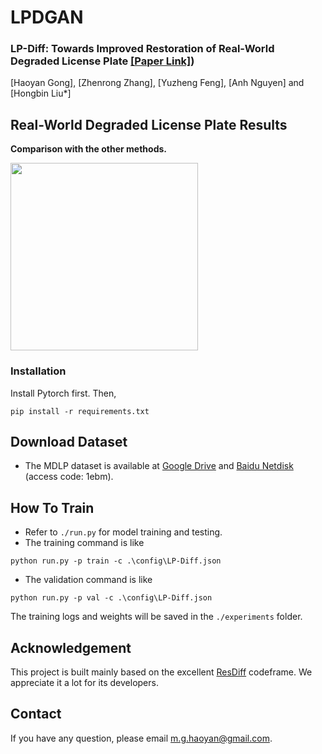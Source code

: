 # LPDGAN


### LP-Diff: Towards Improved Restoration of Real-World Degraded License Plate [[Paper Link]](https://openaccess.thecvf.com/content/CVPR2025/html/Gong_LP-Diff_Towards_Improved_Restoration_of_Real-World_Degraded_License_Plate_CVPR_2025_paper.html))
[Haoyan Gong], [Zhenrong Zhang], [Yuzheng Feng], [Anh Nguyen] and [Hongbin Liu*]


## Real-World Degraded License Plate Results

**Comparison with the other methods.**

<img src="https://github.com/haoyGONG/LP-Diff/tree/main/figs/results_with_word.jpg" width="300"/>



### Installation
Install Pytorch first.
Then,
```
pip install -r requirements.txt
```

## Download Dataset
- The MDLP dataset is available at [Google Drive](https://drive.google.com/file/d/1UpECGcWcF92z-P6pJ9couzGTXb1TMHqk/view?usp=sharing) and [Baidu Netdisk](https://pan.baidu.com/s/1Aphb_jIx_0tRR71BBbwVwA?pwd=1ebm) (access code: 1ebm).  


## How To Train
- Refer to `./run.py` for model training and testing.
- The training command is like
```
python run.py -p train -c .\config\LP-Diff.json
```
- The validation command is like
```
python run.py -p val -c .\config\LP-Diff.json
```

The training logs and weights will be saved in the `./experiments` folder.

## Acknowledgement
This project is built mainly based on the excellent [ResDiff](https://github.com/LYL1015/ResDiff/tree/master) codeframe. We appreciate it a lot for its developers.

## Contact
If you have any question, please email m.g.haoyan@gmail.com.
